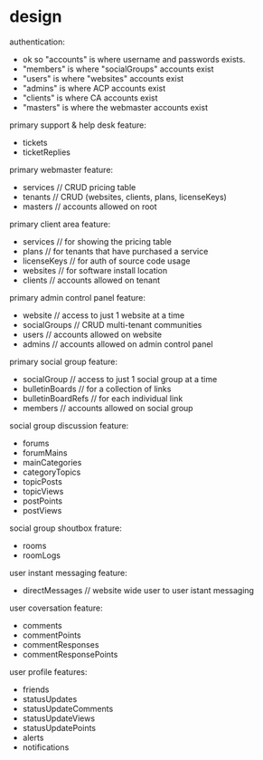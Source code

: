 design
========

authentication:
- ok so "accounts" is where username and passwords exists.
- "members" is where "socialGroups" accounts exist
- "users" is where "websites" accounts exist
- "admins" is where ACP accounts exist
- "clients" is where CA accounts exist
- "masters" is where the webmaster accounts exist

primary support & help desk feature:
- tickets
- ticketReplies

primary webmaster feature:
- services // CRUD pricing table
- tenants // CRUD (websites, clients, plans, licenseKeys)
- masters // accounts allowed on root

primary client area feature:
- services // for showing the pricing table
- plans // for tenants that have purchased a service
- licenseKeys // for auth of source code usage
- websites // for software install location
- clients // accounts allowed on tenant

primary admin control panel feature:
- website // access to just 1 website at a time
- socialGroups // CRUD multi-tenant communities
- users // accounts allowed on website
- admins // accounts allowed on admin control panel

primary social group feature:
- socialGroup // access to just 1 social group at a time
- bulletinBoards // for a collection of links
- bulletinBoardRefs // for each individual link
- members // accounts allowed on social group

social group discussion feature:
- forums
- forumMains
- mainCategories
- categoryTopics
- topicPosts
- topicViews
- postPoints
- postViews

social group shoutbox frature:
- rooms
- roomLogs

user instant messaging feature:
- directMessages // website wide user to user istant messaging

user coversation feature:
- comments
- commentPoints
- commentResponses
- commentResponsePoints

user profile features:
- friends
- statusUpdates
- statusUpdateComments
- statusUpdateViews
- statusUpdatePoints
- alerts
- notifications

